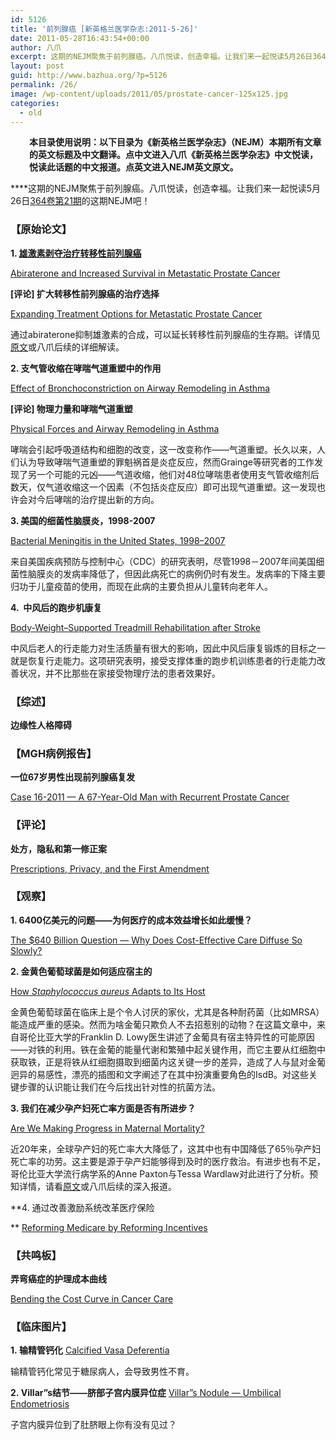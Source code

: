 ```yaml
---
id: 5126
title: '前列腺癌 [新英格兰医学杂志:2011-5-26]'
date: 2011-05-28T16:43:54+00:00
author: 八爪
excerpt: 这期的NEJM聚焦于前列腺癌。八爪悦读，创造幸福。让我们来一起悦读5月26日364卷第21期的这期NEJM吧！
layout: post
guid: http://www.bazhua.org/?p=5126
permalink: /26/
image: /wp-content/uploads/2011/05/prostate-cancer-125x125.jpg
categories:
  - old
---
```

<p style="padding-left: 30px;">
  <strong></strong><strong>本目录使用说明：以下目录为《新英格兰医学杂志》（NEJM）本期所有文章的英文标题及中文翻译。点中文进入八爪《新英格兰医学杂志》中文悦读，悦读此话题的中文报道。点英文进入NEJM英文原文。</strong>
</p>

****这期的NEJM聚焦于前列腺癌。八爪悦读，创造幸福。让我们来一起悦读5月26日<a href="http://www.nejm.org/toc/nejm/364/21" target="_self">364卷第21期</a>的这期NEJM吧！

### 【原始论文】

**1. [雄激素剥夺治疗转移性前列腺癌](http://www.bazhua.org/2011/05/prostate-cancer-3.html)**
  
[Abiraterone and Increased Survival in Metastatic Prostate Cancer](http://www.nejm.org/doi/full/10.1056/NEJMoa1014618)[](http://www.nejm.org/doi/full/10.1056/NEJMoa1014618?query=featured_home)
  
**[评论] 扩大转移性前列腺癌的治疗选择**
  
[Expanding Treatment Options for Metastatic Prostate Cancer](http://www.nejm.org/doi/full/10.1056/NEJMe1102758?query=featured_home)
  
通过abiraterone抑制雄激素的合成，可以延长转移性前列腺癌的生存期。详情见[原文](http://www.nejm.org/doi/full/10.1056/NEJMoa1014618)或八爪后续的详细解读。

**2. 支气管收缩在哮喘气道重塑中的作用**
  
[Effect of Bronchoconstriction on Airway Remodeling in Asthma](http://www.nejm.org/doi/full/10.1056/NEJMoa1014350)
  
**[评论] 物理力量和哮喘气道重塑**
  
[Physical Forces and Airway Remodeling in Asthma](http://www.nejm.org/doi/full/10.1056/NEJMe1103121)
  
哮喘会引起呼吸道结构和细胞的改变，这一改变称作——气道重塑。长久以来，人们认为导致哮喘气道重塑的罪魁祸首是炎症反应，然而Grainge等研究者的工作发现了另一个可能的元凶——气道收缩，他们对48位哮喘患者使用支气管收缩剂后数天，仅气道收缩这一个因素（不包括炎症反应）即可出现气道重塑。这一发现也许会对今后哮喘的治疗提出新的方向。

**3. 美国的细菌性脑膜炎，1998-2007**
  
[Bacterial Meningitis in the United States, 1998–2007](http://www.nejm.org/doi/full/10.1056/NEJMoa1005384)
  
来自美国疾病预防与控制中心（CDC）的研究表明，尽管1998－2007年间美国细菌性脑膜炎的发病率降低了，但因此病死亡的病例仍时有发生。发病率的下降主要归功于儿童疫苗的使用，而现在此病的主要负担从儿童转向老年人。

**4.  中风后的跑步机康复**
  
[Body-Weight–Supported Treadmill Rehabilitation after Stroke](http://www.nejm.org/doi/full/10.1056/NEJMoa1010790)
  
中风后老人的行走能力对生活质量有很大的影响，因此中风后康复锻炼的目标之一就是恢复行走能力。这项研究表明，接受支撑体重的跑步机训练患者的行走能力改善状况，并不比那些在家接受物理疗法的患者效果好。

### 【综述】

**边缘性人格障碍** 

### 【MGH病例报告】

**一位67岁男性出现前列腺癌复发**
  
[Case 16-2011 — A 67-Year-Old Man with Recurrent Prostate Cancer](http://www.nejm.org/doi/full/10.1056/NEJMcpc1011323)

### 【评论】

**处方，隐私和第一修正案**
  
<a href="http://click2.nejm.org/cts/click?q=66666779;67530187;zHNG3rguC/nJZ1VWsXeIuAvJhT12g5ndi7QlaHHnNtw=" target="_blank">Prescriptions, Privacy, and the First Amendment</a>

### 【观察】

**1. 6400亿美元的问题——为何医疗的成本效益增长如此缓慢？**
  
[The $640 Billion Question — Why Does Cost-Effective Care Diffuse So Slowly?](http://www.nejm.org/doi/full/10.1056/NEJMp1104675)

**2. 金黄色葡萄球菌是如何适应宿主的**
  
[How _Staphylococcus aureus_ Adapts to Its Host](http://www.nejm.org/doi/full/10.1056/NEJMp1100251)
  
金黄色葡萄球菌在临床上是个令人讨厌的家伙，尤其是各种耐药菌（比如MRSA）能造成严重的感染。然而为啥金葡只欺负人不去招惹别的动物？在这篇文章中，来自哥伦比亚大学的Franklin D. Lowy医生讲述了金葡具有宿主特异性的可能原因——对铁的利用。铁在金葡的能量代谢和繁殖中起关键作用，而它主要从红细胞中获取铁，正是将铁从红细胞摄取到细菌内这关键一步的差异，造成了人与鼠对金葡迥异的易感性，漂亮的插图和文字阐述了在其中扮演重要角色的IsdB。对这些关键步骤的认识能让我们在今后找出针对性的抗菌方法。

**3. 我们在减少孕产妇死亡率方面是否有所进步？**
  
[Are We Making Progress in Maternal Mortality?](http://www.nejm.org/doi/full/10.1056/NEJMp1012860)
  
近20年来，全球孕产妇的死亡率大大降低了，这其中也有中国降低了65％孕产妇死亡率的功劳。这主要是源于孕产妇能够得到及时的医疗救治。有进步也有不足，哥伦比亚大学流行病学系的Anne Paxton与Tessa Wardlaw对此进行了分析。预知详情，请看[原文](http://www.nejm.org/doi/full/10.1056/NEJMp1012860)或八爪后续的深入报道。

**4. 通过改善激励系统改革医疗保险
  
** [Reforming Medicare by Reforming Incentives](http://www.nejm.org/doi/full/10.1056/NEJMp1104427)

### 【共鸣板】

**弄弯癌症的护理成本曲线**
  
[Bending the Cost Curve in Cancer Care](http://www.nejm.org/doi/full/10.1056/NEJMsb1013826)

### 【临床图片】

**1. 输精管钙化** [Calcified Vasa Deferentia](http://www.nejm.org/doi/full/10.1056/NEJMicm1009285)
  
输精管钙化常见于糖尿病人，会导致男性不育。

**2. Villar&#8221;s结节——脐部子宫内膜异位症** [Villar&#8221;s Nodule — Umbilical Endometriosis](http://www.nejm.org/doi/full/10.1056/NEJMicm1009351)
  
子宫内膜异位到了肚脐眼上你有没有见过？
